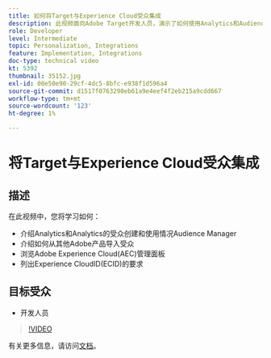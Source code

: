 ```yaml
---
title: 如何将Target与Experience Cloud受众集成
description: 此视频面向Adobe Target开发人员，演示了如何使用Analytics和Audience Manager创建受众。 观看此视频的开发人员将能够从其他Adobe产品导入受众，熟悉Adobe Experience Cloud(AEC)管理面板，并列出Experience CloudID(ECID)的要求。
role: Developer
level: Intermediate
topic: Personalization, Integrations
feature: Implementation, Integrations
doc-type: technical video
kt: 5392
thumbnail: 35152.jpg
exl-id: 00e50e90-29cf-4dc5-8bfc-e938f1d596a4
source-git-commit: d1517f0763290eb61a9e4eef4f2eb215a9cdd667
workflow-type: tm+mt
source-wordcount: '123'
ht-degree: 1%

---
```


# 将Target与Experience Cloud受众集成

## 描述

在此视频中，您将学习如何：

* 介绍Analytics和Analytics的受众创建和使用情况Audience Manager
* 介绍如何从其他Adobe产品导入受众
* 浏览Adobe Experience Cloud(AEC)管理面板
* 列出Experience CloudID(ECID)的要求

## 目标受众

* 开发人员

>[!VIDEO](https://video.tv.adobe.com/v/35152/?quality=12)

有关更多信息，请访问[文档](https://experienceleague.adobe.com/docs/target/using/integrate/mmp.html?lang=en)。
